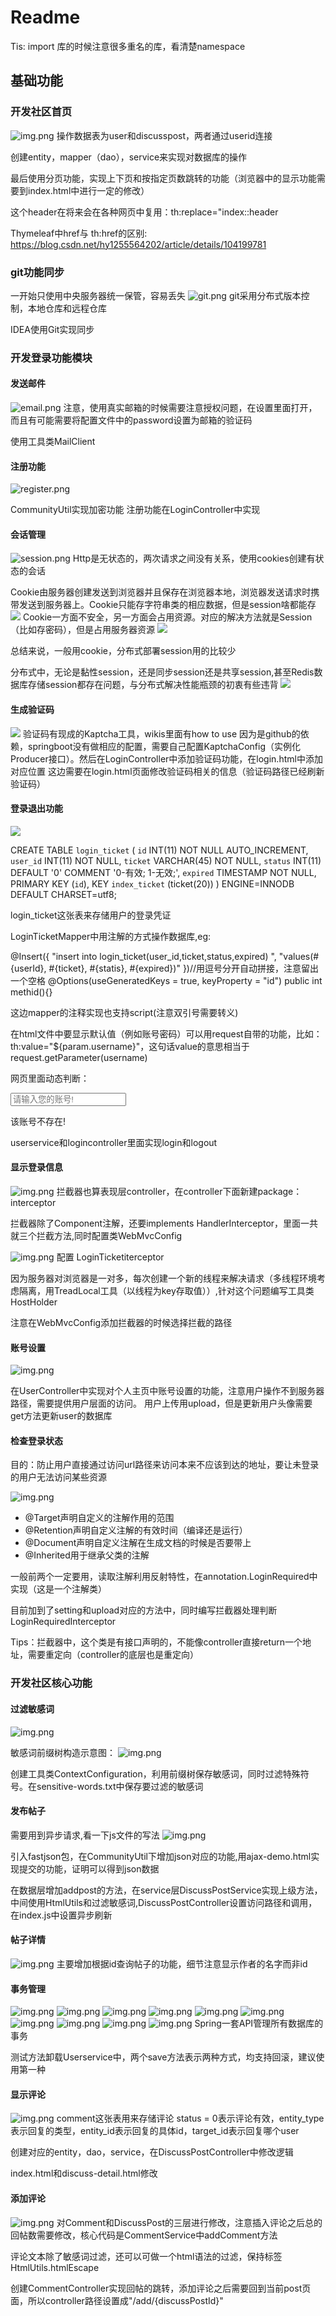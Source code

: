 # Readme

Tis:
import 库的时候注意很多重名的库，看清楚namespace

## 基础功能
### 开发社区首页
![img.png](/pics/img.png)
操作数据表为user和discusspost，两者通过userid连接

创建entity，mapper（dao），service来实现对数据库的操作

最后使用分页功能，实现上下页和按指定页数跳转的功能（浏览器中的显示功能需要到index.html中进行一定的修改）

这个header在将来会在各种网页中复用：th:replace="index::header

Thymeleaf中href与 th:href的区别:
https://blog.csdn.net/hy1255564202/article/details/104199781

### git功能同步
一开始只使用中央服务器统一保管，容易丢失
![git.png](/pics/git.png)
git采用分布式版本控制，本地仓库和远程仓库

IDEA使用Git实现同步

### 开发登录功能模块
#### 发送邮件
![email.png](/pics/email.png)
注意，使用真实邮箱的时候需要注意授权问题，在设置里面打开，而且有可能需要将配置文件中的password设置为邮箱的验证码

使用工具类MailClient

#### 注册功能
![register.png](/pics/register.png)

CommunityUtil实现加密功能
注册功能在LoginController中实现

#### 会话管理
![session.png](/pics/session.png)
Http是无状态的，两次请求之间没有关系，使用cookies创建有状态的会话

Cookie由服务器创建发送到浏览器并且保存在浏览器本地，浏览器发送请求时携带发送到服务器上。Cookie只能存字符串类的相应数据，但是session啥都能存
![](/pics/cookie_illustration.png)
Cookie一方面不安全，另一方面会占用资源。对应的解决方法就是Session（比如存密码），但是占用服务器资源
![](/pics/session_illustration.png)

总结来说，一般用cookie，分布式部署session用的比较少

分布式中，无论是黏性session，还是同步session还是共享session,甚至Redis数据库存储session都存在问题，与分布式解决性能瓶颈的初衷有些违背
![](/pics/session分布式.png)

#### 生成验证码
![](/pics/验证码.png)
验证码有现成的Kaptcha工具，wikis里面有how to use
因为是github的依赖，springboot没有做相应的配置，需要自己配置KaptchaConfig（实例化Producer接口）。然后在LoginController中添加验证码功能，在login.html中添加对应位置
这边需要在login.html页面修改验证码相关的信息（验证码路径已经刷新验证码）

#### 登录退出功能
![](/pics/登录退出功能.png)

CREATE TABLE `login_ticket` (
`id` INT(11) NOT NULL AUTO_INCREMENT,
`user_id` INT(11) NOT NULL,
`ticket` VARCHAR(45) NOT NULL,
`status` INT(11) DEFAULT '0' COMMENT '0-有效; 1-无效;',
`expired` TIMESTAMP NOT NULL,
PRIMARY KEY (`id`),
KEY `index_ticket` (ticket(20))
) ENGINE=INNODB DEFAULT CHARSET=utf8;


login_ticket这张表来存储用户的登录凭证

LoginTicketMapper中用注解的方式操作数据库,eg:    

@Insert({
"insert into login_ticket(user_id,ticket,status,expired) ",
"values(#{userId}, #{ticket}, #{statis}, #{expired})"
})//用逗号分开自动拼接，注意留出一个空格
@Options(useGeneratedKeys = true, keyProperty = "id")
public int methid(){}

这边mapper的注释实现也支持script(注意双引号需要转义)

在html文件中要显示默认值（例如账号密码）可以用request自带的功能，比如：
th:value="${param.username}"，这句话value的意思相当于request.getParameter(username)

网页里面动态判断：

<input type="text" th:class="|form-control ${usernameMsg!=null?'is-invalid':''}|"
th:value="${param.username}"
id="username" name="username" placeholder="请输入您的账号!" required>
<div class="invalid-feedback" th:text="${usernameMsg}">
该账号不存在!
</div>

userservice和logincontroller里面实现login和logout

#### 显示登录信息
![img.png](pics/显示登录信息.png)
拦截器也算表现层controller，在controller下面新建package：interceptor

拦截器除了Component注解，还要implements HandlerInterceptor，里面一共就三个拦截方法,同时配置类WebMvcConfig

![img.png](pics/拦截器处理流程.png)
配置 LoginTicketiterceptor

因为服务器对浏览器是一对多，每次创建一个新的线程来解决请求（多线程环境考虑隔离，用TreadLocal工具（以线程为key存取值））,针对这个问题编写工具类HostHolder

注意在WebMvcConfig添加拦截器的时候选择拦截的路径

#### 账号设置
![img.png](pics/账号设置.png)

在UserController中实现对个人主页中账号设置的功能，注意用户操作不到服务器路径，需要提供用户层面的访问。
用户上传用upload，但是更新用户头像需要get方法更新user的数据库

#### 检查登录状态
目的：防止用户直接通过访问url路径来访问本来不应该到达的地址，要让未登录的用户无法访问某些资源

![img.png](pics/检查登录状态.png)
* @Target声明自定义的注解作用的范围
* @Retention声明自定义注解的有效时间（编译还是运行）
* @Document声明自定义注解在生成文档的时候是否要带上
* @Inherited用于继承父类的注解

一般前两个一定要用，读取注解利用反射特性，在annotation.LoginRequired中实现（这是一个注解类）

目前加到了setting和upload对应的方法中，同时编写拦截器处理判断LoginRequiredInterceptor

Tips：拦截器中，这个类是有接口声明的，不能像controller直接return一个地址，需要重定向（controller的底层也是重定向）

### 开发社区核心功能

#### 过滤敏感词
![img.png](pics/过滤敏感词.png)

敏感词前缀树构造示意图：
![img.png](pics/敏感词前缀树.png)

创建工具类ContextConfiguration，利用前缀树保存敏感词，同时过滤特殊符号。在sensitive-words.txt中保存要过滤的敏感词

#### 发布帖子
需要用到异步请求,看一下js文件的写法
![img.png](pics/发布帖子.png)

引入fastjson包，在CommunityUtil下增加json对应的功能,用ajax-demo.html实现提交的功能，证明可以得到json数据

在数据层增加addpost的方法，在service层DiscussPostService实现上级方法，中间使用HtmlUtils和过滤敏感词,DiscussPostController设置访问路径和调用，在index.js中设置异步刷新

#### 帖子详情
![img.png](pics/帖子详情.png)
主要增加根据id查询帖子的功能，细节注意显示作者的名字而非id

#### 事务管理
![img.png](pics/事务管理.png)
![img.png](pics/事务的隔离性.png)
![img.png](pics/第一类丢失更新.png)
![img.png](pics/第二类丢失更新.png)
![img.png](pics/脏读.png)
![img.png](pics/不可重复读.png)
![img.png](pics/幻读.png)
![img.png](pics/事务隔离级别.png)
![img.png](pics/实现机制.png)
![img.png](pics/Spring事务管理.png)
Spring一套API管理所有数据库的事务

测试方法卸载Userservice中，两个save方法表示两种方式，均支持回滚，建议使用第一种

#### 显示评论
![img.png](pics/显示评论.png)
comment这张表用来存储评论
status = 0表示评论有效，entity_type表示回复的类型，entity_id表示回复的具体id，target_id表示回复哪个user

创建对应的entity，dao，service，在DiscussPostController中修改逻辑

index.html和discuss-detail.html修改

#### 添加评论
![img.png](pics/添加评论.png)
对Comment和DiscussPost的三层进行修改，注意插入评论之后总的回帖数需要修改，核心代码是CommentService中addComment方法

评论文本除了敏感词过滤，还可以可做一个html语法的过滤，保持标签HtmlUtils.htmlEscape

创建CommentController实现回帖的跳转，添加评论之后需要回到当前post页面，所以controller路径设置成"/add/{discussPostId}"

